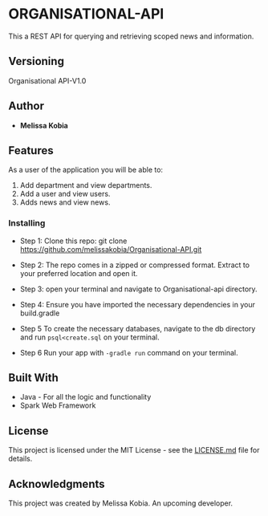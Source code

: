 # ORGANISATIONAL-API


  This a REST API for querying and retrieving scoped news and information.

## Versioning

 Organisational API-V1.0 

## Author

* **Melissa Kobia**

## Features

As a user of the application you will be able to:

1. Add department and view departments. 
2. Add a user and view users.
3. Adds news and view news.


### Installing

* Step 1:
Clone this repo: git clone https://github.com/melissakobia/Organisational-API.git
* Step 2:
The repo comes in a zipped or compressed format. Extract to your preferred location and open it.
* Step 3:
open your terminal and navigate to Organisational-api directory.
* Step 4:
Ensure you have imported the necessary dependencies in your build.gradle
* Step 5
To create the necessary databases, navigate to the db directory and run `psql<create.sql` on your terminal. 
 
* Step 6
Run your app with `-gradle run` command on your terminal.
    
## Built With

* Java - For all the logic and functionality
* Spark Web Framework


## License

This project is licensed under the MIT License - see the [LICENSE.md](LICENCE.md)  file for details.

## Acknowledgments
This project was created by Melissa Kobia. An upcoming developer.
